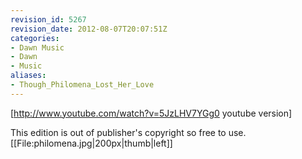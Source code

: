 ```yaml
---
revision_id: 5267
revision_date: 2012-08-07T20:07:51Z
categories:
- Dawn Music
- Dawn
- Music
aliases:
- Though_Philomena_Lost_Her_Love
---
```


[http://www.youtube.com/watch?v=5JzLHV7YGg0 youtube version]

This edition is out of publisher's copyright so free to use.
[[File:philomena.jpg|200px|thumb|left]]



